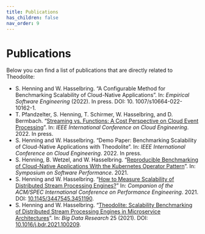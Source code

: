 ```yaml
---
title: Publications
has_children: false
nav_order: 9
---
```


# Publications

Below you can find a list of publications that are directly related to Theodolite:

* S. Henning and W. Hasselbring. “A Configurable Method for Benchmarking Scalability of Cloud-Native Applications”. In: *Empirical Software Engineering* (2022). In press. DOI: 10.
1007/s10664-022-10162-1.
* T. Pfandzelter, S. Henning, T. Schirmer, W. Hasselbring, and D. Bermbach. “[Streaming vs. Functions: A Cost Perspective on Cloud Event Processing](https://arxiv.org/pdf/2204.11509.pdf)”. In: *IEEE International Conference on Cloud Engineering*. 2022. In press.
* S. Henning and W. Hasselbring. “Demo Paper: Benchmarking Scalability of Cloud-Native Applications with Theodolite”. In: *IEEE International Conference on Cloud Engineering*. 2022. In press.
* S. Henning, B. Wetzel, and W. Hasselbring. “[Reproducible Benchmarking of Cloud-Native Applications With the Kubernetes Operator Pattern](http://ceur-ws.org/Vol-3043/short5.pdf)”. In: *Symposium on Software Performance*. 2021.
* S. Henning and W. Hasselbring. “[How to Measure Scalability of Distributed Stream Processing Engines?](https://research.spec.org/icpe_proceedings/2021/companion/p85.pdf)” In: *Companion of the ACM/SPEC International Conference on Performance Engineering*. 2021. DOI: [10.1145/3447545.3451190](https://doi.org/10.1145/3447545.3451190).
* S. Henning and W. Hasselbring. “[Theodolite: Scalability Benchmarking of Distributed Stream Processing Engines in Microservice Architectures](https://arxiv.org/abs/2009.00304)”. In: *Big Data Research* 25 (2021). DOI: [10.1016/j.bdr.2021.100209](https://doi.org/10.1016/j.bdr.2021.100209).
